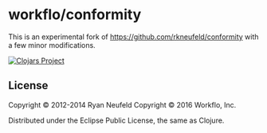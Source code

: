 # workflo/conformity

This is an experimental fork of https://github.com/rkneufeld/conformity
with a few minor modifications.

[![Clojars Project](http://clojars.org/workflo/conformity/latest-version.svg)](http://clojars.org/workflo/conformity)

## License

Copyright © 2012-2014 Ryan Neufeld
Copyright © 2016 Workflo, Inc.

Distributed under the Eclipse Public License, the same as Clojure.

